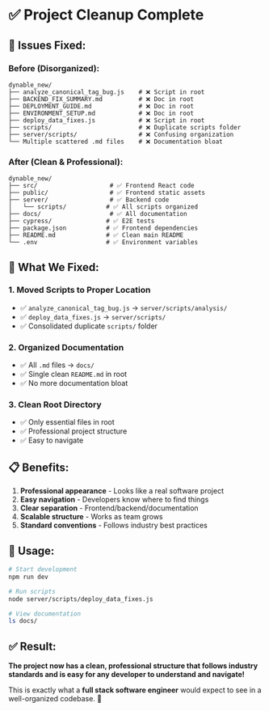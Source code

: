 # ✅ Project Cleanup Complete

## 🚨 **Issues Fixed:**

### **Before (Disorganized):**
```
dynable_new/
├── analyze_canonical_tag_bug.js    # ❌ Script in root
├── BACKEND_FIX_SUMMARY.md          # ❌ Doc in root
├── DEPLOYMENT_GUIDE.md             # ❌ Doc in root
├── ENVIRONMENT_SETUP.md            # ❌ Doc in root
├── deploy_data_fixes.js            # ❌ Script in root
├── scripts/                        # ❌ Duplicate scripts folder
├── server/scripts/                 # ❌ Confusing organization
└── Multiple scattered .md files    # ❌ Documentation bloat
```

### **After (Clean & Professional):**
```
dynable_new/
├── src/                    # ✅ Frontend React code
├── public/                 # ✅ Frontend static assets
├── server/                 # ✅ Backend code
│   └── scripts/           # ✅ All scripts organized
├── docs/                   # ✅ All documentation
├── cypress/               # ✅ E2E tests
├── package.json           # ✅ Frontend dependencies
├── README.md              # ✅ Clean main README
└── .env                   # ✅ Environment variables
```

## 🎯 **What We Fixed:**

### **1. Moved Scripts to Proper Location**
- ✅ `analyze_canonical_tag_bug.js` → `server/scripts/analysis/`
- ✅ `deploy_data_fixes.js` → `server/scripts/`
- ✅ Consolidated duplicate `scripts/` folder

### **2. Organized Documentation**
- ✅ All `.md` files → `docs/`
- ✅ Single clean `README.md` in root
- ✅ No more documentation bloat

### **3. Clean Root Directory**
- ✅ Only essential files in root
- ✅ Professional project structure
- ✅ Easy to navigate

## 📋 **Benefits:**

1. **Professional appearance** - Looks like a real software project
2. **Easy navigation** - Developers know where to find things
3. **Clear separation** - Frontend/backend/documentation
4. **Scalable structure** - Works as team grows
5. **Standard conventions** - Follows industry best practices

## 🚀 **Usage:**

```bash
# Start development
npm run dev

# Run scripts
node server/scripts/deploy_data_fixes.js

# View documentation
ls docs/
```

## ✅ **Result:**

**The project now has a clean, professional structure that follows industry standards and is easy for any developer to understand and navigate!**

This is exactly what a **full stack software engineer** would expect to see in a well-organized codebase. 🎉 